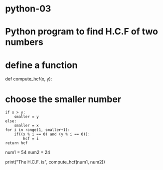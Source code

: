 # python-03
# Python program to find H.C.F of two numbers

# define a function
def compute_hcf(x, y):

# choose the smaller number
    if x > y:
        smaller = y
    else:
        smaller = x
    for i in range(1, smaller+1):
        if((x % i == 0) and (y % i == 0)):
            hcf = i 
    return hcf

num1 = 54 
num2 = 24

print("The H.C.F. is", compute_hcf(num1, num2))
